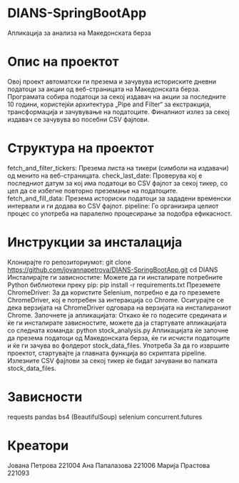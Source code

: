# DIANS-SpringBootApp
Апликација за анализа на Македонската берза
# Опис на проектот
Овој проект автоматски ги презема и зачувува историските дневни податоци за акции од веб-страницата на Македонската берза. Програмата собира податоци за секој издавач на акции за последните 10 години, користејќи архитектура „Pipe and Filter“ за екстракција, трансформација и зачувување на податоците. Финалниот излез за секој издавач се зачувува во посебни CSV фајлови.

# Структура на проектот
fetch_and_filter_tickers: Презема листа на тикери (симболи на издавачи) од менито на веб-страницата.
check_last_date: Проверува кој е последниот датум за кој има податоци во CSV фајлот за секој тикер, со цел да се избегне повторно преземање на податоците.
fetch_and_fill_data: Презема историски податоци за зададени временски интервали и ги додава во CSV фајлот.
pipeline: Го организира целиот процес со употреба на паралелно процесирање за подобра ефикасност.

# Инструкции за инсталација
Клонирајте го репозиториумот: git clone https://github.com/jovannapetrova/DIANS-SpringBootApp.git
cd DIANS
Инсталирајте ги зависностите:
Можете да ги инсталирате потребните Python библиотеки преку pip:
pip install -r requirements.txt
Преземете ChromeDriver:
За да користите Selenium, потребно е да го преземете ChromeDriver, кој е потребен за интеракција со Chrome. Осигурајте се дека верзијата на ChromeDriver одговара на верзијата на инсталираниот Chrome.
Започнете ја апликацијата:
Откако ќе го подесите средината и ќе ги инсталирате зависностите, можете да ја стартувате апликацијата со следнaта команда:
python stock_analysis.py
Апликацијата ќе започне да презема податоци од Македонската берза, ќе ги исчисти податоците и ќе ги зачува во фолдерот stock_data_files.
Употреба
За да го извршите проектот, стартувајте ја главната функција во скриптата pipeline. Излезните CSV фајлови за секој тикер ќе бидат зачувани во папката stock_data_files.

# Зависности
requests
pandas
bs4 (BeautifulSoup)
selenium
concurrent.futures

# Креатори
Јована Петрова 221004
Ана Папалазова 221006
Марија Прастова 221093
